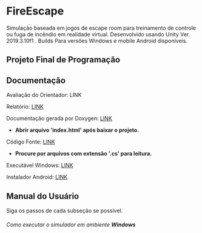# FireEscape 
Simulação baseada em jogos de escape room para treinamento de controle ou fuga de incêndio em realidade virtual.
Desenvolvido usando Unity Ver. 2019.3.10f1 .
Builds Para versões Windows e mobile Android disponíveis.
## Projeto Final de Programação

## Documentação

Avaliação do Orientador: LINK

Relatório: [LINK](https://github.com/BrunoYusuke/FireEscape/blob/main/Projeto%20Final%20de%20Programa%C3%A7%C3%A3o%20-%20Documenta%C3%A7%C3%A3o.pdf)

Documentação gerada por Doxygen: [LINK](https://github.com/BrunoYusuke/FireEscape/tree/main/Docs/html)
- **Abrir arquivo 'index.html' após baixar o projeto.**

Código Fonte: [LINK](https://github.com/BrunoYusuke/FireEscape/tree/main/Assets/Scripts)
- **Procure por arquivos com extensão '.cs' para leitura.**

Executável Windows: [LINK](https://github.com/BrunoYusuke/FireEscape/tree/main/FireEscape_Windows_Build)

Instalador Android: [LINK](https://github.com/BrunoYusuke/FireEscape/tree/main/FireEscape_Android_Build)

## Manual do Usuário

Siga os passos de cada subseção se possível.

###### Como executar o simulador em ambiente **Windows**


